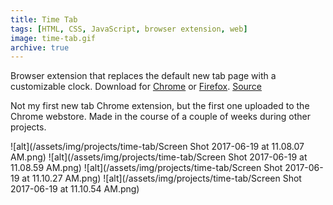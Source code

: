 ```yaml
---
title: Time Tab
tags: [HTML, CSS, JavaScript, browser extension, web]
image: time-tab.gif
archive: true
---
```

Browser extension that replaces the default new tab page with a customizable clock. Download for [Chrome](https://chrome.google.com/webstore/detail/time-tab/fdjemjfcplhejdekgjbdjjobbkipoddd) or [Firefox](https://addons.mozilla.org/en-US/firefox/addon/time-tab/). [Source](https://github.com/nathanwentworth/time-tab)

Not my first new tab Chrome extension, but the first one uploaded to the Chrome webstore. Made in the course of a couple of weeks during other projects.

![alt](/assets/img/projects/time-tab/Screen Shot 2017-06-19 at 11.08.07 AM.png)
![alt](/assets/img/projects/time-tab/Screen Shot 2017-06-19 at 11.08.59 AM.png)
![alt](/assets/img/projects/time-tab/Screen Shot 2017-06-19 at 11.10.27 AM.png)
![alt](/assets/img/projects/time-tab/Screen Shot 2017-06-19 at 11.10.54 AM.png)